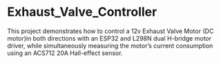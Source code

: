# Exhaust_Valve_Controller
This project demonstrates how to control a 12v Exhaust Valve  Motor (DC motor)in both directions with an ESP32 and L298N dual H-bridge motor driver, while simultaneously measuring the motor’s current consumption using an ACS712 20A Hall-effect sensor.
